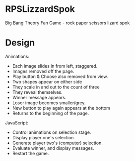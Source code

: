 # RPSLizzardSpok
Big Bang Theory Fan Game - rock paper scissors lizard spok

# Design
Animations:
- Each image slides in from left, staggered.
- Images removed  off the page.
- Play button & Choose also removed from view.
- Two shapes appear on either side
- They scale in and out to the count of three
- They reveal themselves.
- Winner message appears.
- Loser image becomes smaller/grey.
- New button to play again appears at the bottom
- Returns to the beginning of the page.

JavaScript:
- Control animations on selection stage.
- Display player one's selection.
- Generate player two's (computer) selection.
- Evaluate winner, and display messages.
- Restart the game.